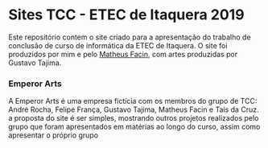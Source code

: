 # Sites TCC - ETEC de Itaquera 2019

Este repositório contem o site criado para a apresentação do trabalho de conclusão de curso de informática da ETEC de Itaquera.
O site foi produzidos por mim e pelo [Matheus Facin](https://github.com/mfacin), com artes produzidas por Gustavo Tajima.

### Emperor Arts

A Emperor Arts é uma empresa fictícia com os membros do grupo de TCC: André Rocha, Felipe França, Gustavo Tajima, Matheus Facin e Taís da Cruz.
a proposta do site é ser simples, mostrando outros projetos realizados pelo grupo que foram apresentados em matérias ao longo do curso, assim como apresentar o próprio grupo
